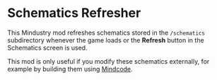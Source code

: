 # Schematics Refresher

This Mindustry mod refreshes schematics stored in the `/schematics` subdirectory whenever the game loads or 
the **Refresh** button in the Schematics screen is used.

This mod is only useful if you modify these schematics externally, for example by building them using
[Mindcode](https://github.com/cardillan/mindcode).

